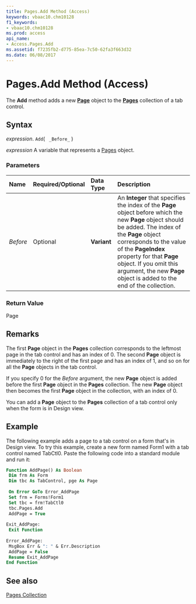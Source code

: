 ```yaml
---
title: Pages.Add Method (Access)
keywords: vbaac10.chm10128
f1_keywords:
- vbaac10.chm10128
ms.prod: access
api_name:
- Access.Pages.Add
ms.assetid: f7235fb2-d775-85ea-7c50-62fa3f663d32
ms.date: 06/08/2017
---
```



# Pages.Add Method (Access)

The  **Add** method adds a new **[Page](Access.Page.md)** object to the **[Pages](Access.Pages.md)** collection of a tab control.


## Syntax

 _expression_. `Add`( ` _Before_` )

 _expression_ A variable that represents a [Pages](./Access.Pages.md) object.


### Parameters



|**Name**|**Required/Optional**|**Data Type**|**Description**|
|:-----|:-----|:-----|:-----|
| _Before_|Optional|**Variant**|An  **Integer** that specifies the index of the **Page** object before which the new **Page** object should be added. The index of the **Page** object corresponds to the value of the **PageIndex** property for that **Page** object. If you omit this argument, the new **Page** object is added to the end of the collection.|

### Return Value

Page


## Remarks

The first  **Page** object in the **Pages** collection corresponds to the leftmost page in the tab control and has an index of 0. The second **Page** object is immediately to the right of the first page and has an index of 1, and so on for all the **Page** objects in the tab control.

If you specify 0 for the  _Before_ argument, the new **Page** object is added before the first **Page** object in the **Pages** collection. The new **Page** object then becomes the first **Page** object in the collection, with an index of 0.

You can add a  **Page** object to the **Pages** collection of a tab control only when the form is in Design view.


## Example

The following example adds a page to a tab control on a form that's in Design view. To try this example, create a new form named Form1 with a tab control named TabCtl0. Paste the following code into a standard module and run it:


```vb
Function AddPage() As Boolean 
 Dim frm As Form 
 Dim tbc As TabControl, pge As Page 
 
 On Error GoTo Error_AddPage 
 Set frm = Forms!Form1 
 Set tbc = frm!TabCtl0 
 tbc.Pages.Add 
 AddPage = True 
 
Exit_AddPage: 
 Exit Function 
 
Error_AddPage: 
 MsgBox Err & ": " & Err.Description 
 AddPage = False 
 Resume Exit_AddPage 
End Function
```


## See also


[Pages Collection](Access.Pages.md)

